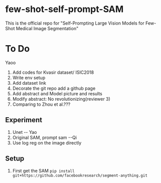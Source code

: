 # few-shot-self-prompt-SAM
This is the official repo for "Self-Prompting Large Vision Models for Few-Shot Medical Image Segmentation"
# To Do
Yaoo
1. Add codes for Kvasir dataset/ ISIC2018
2. Write env setup
3. Add dataset link
4. Decorate the git repo add a github page
5. Add abstract and Model picture and results
6. Modify abstract: No revolutionizing(reviewer 3)
7. Comparing to Zhou et al.???

## Experiment
1. Unet -- Yao
2. Original SAM, prompt sam --Qi
3. Use log reg on the image directly

## Setup
1. First get the SAM ```pip install git+https://github.com/facebookresearch/segment-anything.git```

